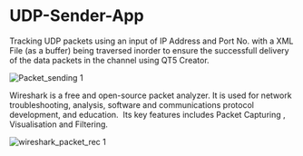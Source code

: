 # UDP-Sender-App


Tracking UDP packets using an input of IP Address and Port No. with a XML File (as a buffer) being traversed inorder to ensure
the successfull delivery of the data packets in the channel using QT5 Creator.


![Packet_sending 1](https://user-images.githubusercontent.com/84977520/211185828-07910feb-c700-4d55-9bbc-283557036408.png)




Wireshark is a free and open-source packet analyzer. It is used for network troubleshooting, analysis, software and communications protocol development, and education. 
Its key features includes Packet Capturing , Visualisation and Filtering.




![wireshark_packet_rec 1](https://user-images.githubusercontent.com/84977520/211185816-a8daf4f2-7c3f-49bb-aa2d-431107445d32.png)
